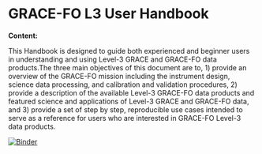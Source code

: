 # GRACE-FO L3 User Handbook

**Content:**

This Handbook is designed to guide both experienced and beginner users in understanding and using Level-3 GRACE and GRACE-FO data products.The three main objectives of this document are to, 1) provide an overview of the GRACE-FO mission including the instrument design, science data processing, and calibration and validation procedures, 2) provide a description of the available Level-3 GRACE-FO data products and featured science and applications of Level-3 GRACE and GRACE-FO data, and 3) provide a set of step by step, reproducible use cases intended to serve as a reference for users who are interested in GRACE-FO Level-3 data products.

[![Binder](https://mybinder.org/badge_logo.svg)](https://mybinder.org/v2/gh/msikka09/GRACE-FO_L3_Handbook/main?urlpath=%2Fdoc%2Ftree%2Fsource%2Ftutorials_as_jupyter_notebooks%2FTellus_GRACE_TWS_basin_mean.ipynb)
